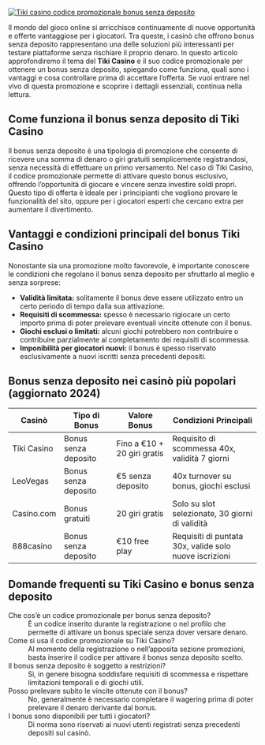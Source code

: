 [![Tiki casino codice promozionale bonus senza deposito](https://123-caf.pages.dev/gitsignup.png)](https://vrmoo.ru/Bt82HjjY)

<p>Il mondo del gioco online si arricchisce continuamente di nuove opportunità e offerte vantaggiose per i giocatori. Tra queste, i casinò che offrono bonus senza deposito rappresentano una delle soluzioni più interessanti per testare piattaforme senza rischiare il proprio denaro. In questo articolo approfondiremo il tema del <strong>Tiki Casino</strong> e il suo codice promozionale per ottenere un bonus senza deposito, spiegando come funziona, quali sono i vantaggi e cosa controllare prima di accettare l’offerta. Se vuoi entrare nel vivo di questa promozione e scoprire i dettagli essenziali, continua nella lettura.</p>  <h2>Come funziona il bonus senza deposito di Tiki Casino</h2> <p>Il bonus senza deposito è una tipologia di promozione che consente di ricevere una somma di denaro o giri gratuiti semplicemente registrandosi, senza necessità di effettuare un primo versamento. Nel caso di Tiki Casino, il codice promozionale permette di attivare questo bonus esclusivo, offrendo l’opportunità di giocare e vincere senza investire soldi propri. Questo tipo di offerta è ideale per i principianti che vogliono provare le funzionalità del sito, oppure per i giocatori esperti che cercano extra per aumentare il divertimento.</p>  <h2>Vantaggi e condizioni principali del bonus Tiki Casino</h2> <p>Nonostante sia una promozione molto favorevole, è importante conoscere le condizioni che regolano il bonus senza deposito per sfruttarlo al meglio e senza sorprese:</p> <ul> <li><strong>Validità limitata:</strong> solitamente il bonus deve essere utilizzato entro un certo periodo di tempo dalla sua attivazione.</li> <li><strong>Requisiti di scommessa:</strong> spesso è necessario rigiocare un certo importo prima di poter prelevare eventuali vincite ottenute con il bonus.</li> <li><strong>Giochi esclusi o limitati:</strong> alcuni giochi potrebbero non contribuire o contribuire parzialmente al completamento dei requisiti di scommessa.</li> <li><strong>Imponibilità per giocatori nuovi:</strong> il bonus è spesso riservato esclusivamente a nuovi iscritti senza precedenti depositi.</li> </ul>  <h2>Bonus senza deposito nei casinò più popolari (aggiornato 2024)</h2> <table>   <thead>     <tr>       <th>Casinò</th>       <th>Tipo di Bonus</th>       <th>Valore Bonus</th>       <th>Condizioni Principali</th>     </tr>   </thead>   <tbody>     <tr>       <td>Tiki Casino</td>       <td>Bonus senza deposito</td>       <td>Fino a €10 + 20 giri gratis</td>       <td>Requisito di scommessa 40x, validità 7 giorni</td>     </tr>     <tr>       <td>LeoVegas</td>       <td>Bonus senza deposito</td>       <td>€5 senza deposito</td>       <td>40x turnover su bonus, giochi esclusi</td>     </tr>     <tr>       <td>Casino.com</td>       <td>Bonus gratuiti</td>       <td>20 giri gratis</td>       <td>Solo su slot selezionate, 30 giorni di validità</td>     </tr>     <tr>       <td>888casino</td>       <td>Bonus senza deposito</td>       <td>€10 free play</td>       <td>Requisiti di puntata 30x, valide solo nuove iscrizioni</td>     </tr>   </tbody> </table>  <h2>Domande frequenti su Tiki Casino e bonus senza deposito</h2> <dl>   <dt>Che cos’è un codice promozionale per bonus senza deposito?</dt>   <dd>È un codice inserito durante la registrazione o nel profilo che permette di attivare un bonus speciale senza dover versare denaro.</dd>      <dt>Come si usa il codice promozionale su Tiki Casino?</dt>   <dd>Al momento della registrazione o nell’apposita sezione promozioni, basta inserire il codice per attivare il bonus senza deposito scelto.</dd>      <dt>Il bonus senza deposito è soggetto a restrizioni?</dt>   <dd>Sì, in genere bisogna soddisfare requisiti di scommessa e rispettare limitazioni temporali e di giochi utili.</dd>      <dt>Posso prelevare subito le vincite ottenute con il bonus?</dt>   <dd>No, generalmente è necessario completare il wagering prima di poter prelevare il denaro derivante dal bonus.</dd>      <dt>I bonus sono disponibili per tutti i giocatori?</dt>   <dd>Di norma sono riservati ai nuovi utenti registrati senza precedenti depositi sul casinò.</dd> </dl>